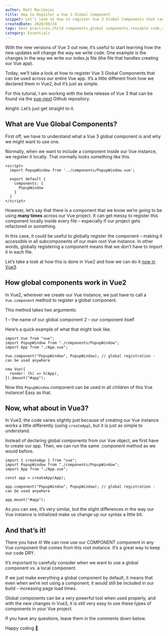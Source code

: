 ```yaml
---
author: Matt Maribojoc
title: How to Register a Vue 3 Global Component
snippet: Let’s look at how to register Vue 3 Global Components that can be used across our entire Vue app.
createdDate: 2020/08/24
tags: best practices,child components,global components,reusable code,vue3
category: Essentials
---
```


With the new versions of Vue 3 out now, it’s useful to start learning how the new updates will change the way we write code. One example is the changes in the way we write our index.js file (the file that handles creating our Vue app).

Today, we’ll take a look at how to register Vue 3 Global Components that can be used across our entire Vue app. It’s a little different from how we declared them in Vue2, but it’s just as simple.

For this tutorial, I am working with the beta release of Vue 3 that can be found via the [vue-next](https://github.com/vuejs/vue-next) Github repository.

Alright. Let’s just get straight to it.

## What are Vue Global Components?

First off, we have to understand what a Vue 3 global component is and why we might want to use one.

Normally, when we want to include a component inside our Vue instance, we register it locally. That normally looks something like this.

```vue{}[ChildComponent.vue]
<script>
  import PopupWindow from '../components/PopupWindow.vue';

  export default {
    components: {
      PopupWindow
    }
  }
</script>
```

However, let’s say that there is a component that we know we’re going to be using **many times** across our Vue project. It can get messy to register this component locally inside every file – especially if our project gets refactored or something.

In this case, it could be useful to globally register the component – making it accessible in all subcomponents of our main root Vue instance. In other words, globally registering a component means that we don’t have to import it in each file.

Let’s take a look at how this is done in Vue2 and how we can do it [now in Vue3](https://learnvue.co/2020/02/building-the-same-component-in-vue2-vs-vue3).

## How global components work in Vue2

In Vue2, wherever we create our Vue instance, we just have to call a `Vue.component` method to register a global component.

This method takes two arguments:

1 – the name of our global component
2 – our component itself

Here’s a quick example of what that might look like.

```js{}[index.js]
import Vue from "vue";
import PopupWindow from "./components/PopupWindow";
import App from "./App.vue";

Vue.component("PopupWindow", PopupWindow); // global registration - can be used anywhere

new Vue({
  render: (h) => h(App),
}).$mount("#app");
```

Now this `PopupWindow` component can be used in all children of this Vue instance! Easy as that.

## Now, what about in Vue3?

In Vue3, the code varies slightly just because of creating our Vue instance works a little differently (using `createApp`), but it is just as simple to understand.

Instead of declaring global components from our Vue object, we first have to create our app. Then, we can run the same .component method as we would before.

```js{}[main.js]
import { createApp } from "vue";
import PopupWindow from "./components/PopupWindow";
import App from "./App.vue";

const app = createApp(App);

app.component("PopupWindow", PopupWindow); // global registration - can be used anywhere

app.mount("#app");
```

As you can see, it’s very similar, but the slight differences in the way our Vue instance is initialized make us change up our syntax a little bit.

## And that’s it!

There you have it! We can now use our COMPONENT component in any Vue component that comes from this root instance. It’s a great way to keep our code DRY.

It’s important to carefully consider when we want to use a global component vs. a local component.

If we just make everything a global component by default, it means that even when we’re not using a component, it would still be included in our build – increasing page load times.

Global components can be a very powerful tool when used properly, and with the new changes in Vue3, it is still very easy to use these types of components in your Vue project.

If you have any questions, leave them in the comments down below.

Happy coding 🙂
